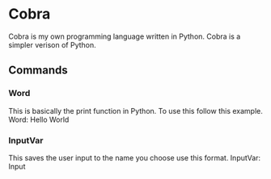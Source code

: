 # Cobra
Cobra is my own programming language written in Python. Cobra is a simpler verison of Python.
## Commands

### Word
This is basically the print function in Python. To use this follow this example. Word: Hello World

### InputVar
This saves the user input to the name you choose use this format. InputVar: Input
